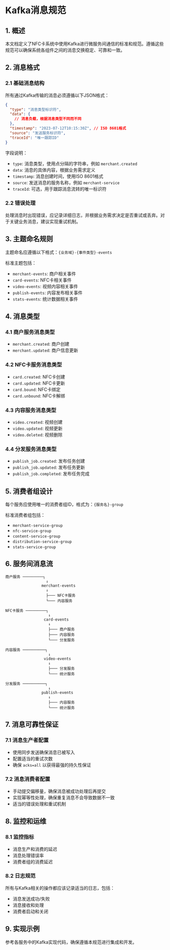 # Kafka消息规范

## 1. 概述

本文档定义了NFC卡系统中使用Kafka进行微服务间通信的标准和规范。遵循这些规范可以确保系统各组件之间的消息交换稳定、可靠和一致。

## 2. 消息格式

### 2.1 基础消息结构

所有通过Kafka传输的消息必须遵循以下JSON格式：

```json
{
  "type": "消息类型标识符",
  "data": {
    // 消息负载，根据消息类型不同而不同
  },
  "timestamp": "2023-07-12T10:15:30Z", // ISO 8601格式
  "source": "发送服务标识符",
  "traceId": "唯一跟踪ID"
}
```

字段说明：
- `type`: 消息类型，使用点分隔的字符串，例如 `merchant.created`
- `data`: 消息的具体内容，根据业务需求定义
- `timestamp`: 消息创建时间，使用ISO 8601格式
- `source`: 发送消息的服务名称，例如 `merchant-service`
- `traceId`: 可选，用于跟踪消息流转的唯一标识符

### 2.2 错误处理

处理消息时出现错误，应记录详细日志，并根据业务需求决定是否重试或丢弃。对于关键业务消息，建议实现重试机制。

## 3. 主题命名规则

主题命名应遵循以下格式：`{业务域}-{事件类型}-events`

标准主题包括：
- `merchant-events`: 商户相关事件
- `card-events`: NFC卡相关事件
- `video-events`: 视频内容相关事件
- `publish-events`: 内容发布相关事件
- `stats-events`: 统计数据相关事件

## 4. 消息类型

### 4.1 商户服务消息类型
- `merchant.created`: 商户创建
- `merchant.updated`: 商户信息更新

### 4.2 NFC卡服务消息类型
- `card.created`: NFC卡创建
- `card.updated`: NFC卡更新
- `card.bound`: NFC卡绑定
- `card.unbound`: NFC卡解绑

### 4.3 内容服务消息类型
- `video.created`: 视频创建
- `video.updated`: 视频更新
- `video.deleted`: 视频删除

### 4.4 分发服务消息类型
- `publish_job.created`: 发布任务创建
- `publish_job.updated`: 发布任务更新
- `publish_job.completed`: 发布任务完成

## 5. 消费者组设计

每个服务应使用唯一的消费者组ID，格式为：`{服务名}-group`

标准消费者组包括：
- `merchant-service-group`
- `nfc-service-group`
- `content-service-group`
- `distribution-service-group`
- `stats-service-group`

## 6. 服务间消息流

```
商户服务 ─────────┐
                  ↓
                merchant-events
                  ↓
                  ├─── NFC卡服务
                  └─── 内容服务

NFC卡服务 ─────────┐
                   ↓
                 card-events
                   ↓
                   ├─── 商户服务
                   ├─── 内容服务
                   └─── 分发服务

内容服务 ──────────┐
                   ↓
                 video-events
                   ↓
                   ├─── 分发服务
                   └─── 统计服务

分发服务 ──────────┐
                   ↓
                publish-events
                   ↓
                   ├─── 内容服务
                   └─── 统计服务
```

## 7. 消息可靠性保证

### 7.1 消息生产者配置
- 使用同步发送确保消息已被写入
- 配置适当的重试次数
- 确保 `acks=all` 以获得最强的持久性保证

### 7.2 消息消费者配置
- 手动提交偏移量，确保消息被成功处理后再提交
- 实现幂等性处理，确保重复消息不会导致数据不一致
- 适当的错误处理和重试机制

## 8. 监控和运维

### 8.1 监控指标
- 消息生产和消费的延迟
- 消息处理错误率
- 消费者组的消费延迟

### 8.2 日志规范
所有与Kafka相关的操作都应该记录适当的日志，包括：
- 消息发送成功/失败
- 消息接收和处理
- 消费者启动和关闭

## 9. 实现示例

参考各服务中的Kafka实现代码，确保遵循本规范进行集成和开发。 